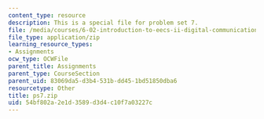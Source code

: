 ```yaml
---
content_type: resource
description: This is a special file for problem set 7.
file: /media/courses/6-02-introduction-to-eecs-ii-digital-communication-systems-fall-2012/54bf802a2e1d3589d3d4c10f7a03227c_ps7.zip
file_type: application/zip
learning_resource_types:
- Assignments
ocw_type: OCWFile
parent_title: Assignments
parent_type: CourseSection
parent_uid: 83069da5-d3b4-531b-dd45-1bd51850dba6
resourcetype: Other
title: ps7.zip
uid: 54bf802a-2e1d-3589-d3d4-c10f7a03227c
---
```

